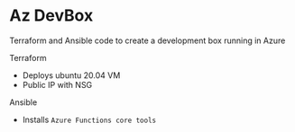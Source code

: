 # Az DevBox

Terraform and Ansible code to create a development box running in Azure

Terraform
- Deploys ubuntu 20.04 VM
- Public IP with NSG

Ansible
- Installs `Azure Functions core tools`
